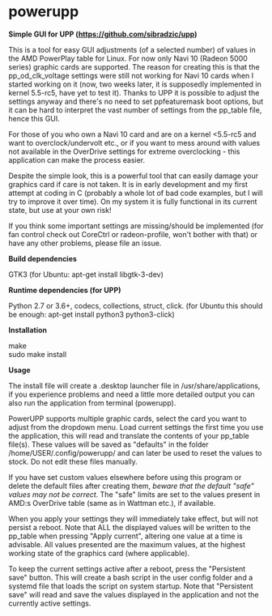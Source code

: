# powerupp
**Simple GUI for UPP (https://github.com/sibradzic/upp)**

This is a tool for easy GUI adjustments (of a selected number) of values in the AMD PowerPlay table for Linux. For now only Navi 10 (Radeon 5000 series) graphic cards are supported. The reason for creating this is that the pp_od_clk_voltage settings were still not working for Navi 10 cards when I started working on it (now, two weeks later, it is supposedly implemented in kernel 5.5-rc5, have yet to test it). Thanks to UPP it is possible to adjust the settings anyway and there's no need to set ppfeaturemask boot options, but it can be hard to interpret the vast number of settings from the pp_table file, hence this GUI. 

For those of you who own a Navi 10 card and are on a kernel <5.5-rc5 and want to overclock/undervolt etc., or if you want to mess around with values not available in the OverDrive settings for extreme overclocking - this application can make the process easier.

Despite the simple look, this is a powerful tool that can easily damage your graphics card if care is not taken. It is in early development and my first attempt at coding in C (probably a whole lot of bad code examples, but I will try to improve it over time). On my system it is fully functional in its current state, but use at your own risk!

If you think some important settings are missing/should be implemented (for fan control check out CoreCtrl or radeon-profile, won't bother with that) or have any other problems, please file an issue.

**Build dependencies**

GTK3 (for Ubuntu: apt-get install libgtk-3-dev)

**Runtime dependencies (for UPP)**

Python 2.7 or 3.6+, codecs, collections, struct, click. (for Ubuntu this should be enough: apt-get install python3 python3-click)

**Installation**

make  
sudo make install  

**Usage**

The install file will create a .desktop launcher file in /usr/share/applications, if you experience problems and need a little more detailed output you can also run the application from terminal (powerupp).

PowerUPP supports multiple graphic cards, select the card you want to adjust from the dropdown menu. Load current settings the first time you use the application, this will read and translate the contents of your pp_table file(s). These values will be saved as "defaults" in the folder /home/USER/.config/powerupp/ and can later be used to reset the values to stock. Do not edit these files manually. 

If you have set custom values elsewhere before using this program or delete the default files after creating them, *beware that the default "safe" values may not be correct*. The "safe" limits are set to the values present in AMD:s OverDrive table (same as in Wattman etc.), if available.

When you apply your settings they will immediately take effect, but will not persist a reboot. Note that ALL the displayed values will be written to the pp_table when pressing "Apply current", altering one value at a time is advisable. All values presented are the maximum values, at the highest working state of the graphics card (where applicable).

To keep the current settings active after a reboot, press the "Persistent save" button. This will create a bash script in the user config folder and a systemd file that loads the script on system startup. Note that "Persistent save" will read and save the values displayed in the application and not the currently active settings.
